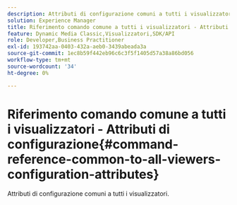 ```yaml
---
description: Attributi di configurazione comuni a tutti i visualizzatori.
solution: Experience Manager
title: Riferimento comando comune a tutti i visualizzatori - Attributi di configurazione
feature: Dynamic Media Classic,Visualizzatori,SDK/API
role: Developer,Business Practitioner
exl-id: 193742aa-0403-432a-aeb0-3439abeada3a
source-git-commit: 1ec8b59f442eb96c6c3f5f1405d57a38a86bd056
workflow-type: tm+mt
source-wordcount: '34'
ht-degree: 0%

---
```


# Riferimento comando comune a tutti i visualizzatori - Attributi di configurazione{#command-reference-common-to-all-viewers-configuration-attributes}

Attributi di configurazione comuni a tutti i visualizzatori.

